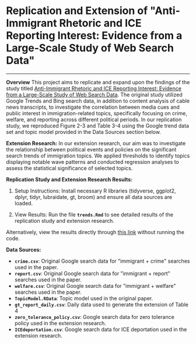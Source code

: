 # **Replication and Extension of "Anti-Immigrant Rhetoric and ICE Reporting Interest: Evidence from a Large-Scale Study of Web Search Data"**
---
**Overview**
This project aims to replicate and expand upon the findings of the study titled [Anti-Immigrant Rhetoric and ICE Reporting Interest: Evidence from a Large-Scale Study of Web Search Data](https://www.cambridge.org/core/journals/british-journal-of-political-science/article/abs/antiimmigrant-rhetoric-and-ice-reporting-interest-evidence-from-a-largescale-study-of-web-search-data/AF982680AEC49AE65CACFD73352A44AD). The original study utilized Google Trends and Bing search data, in addition to content analysis of cable news transcripts, to investigate the correlation between media cues and public interest in immigration-related topics, specifically focusing on crime, welfare, and reporting across different political periods. In our replication study, we reproduced Figure 2-3 and Table 3-4 using the Google trend data set and topic model provided in the Data Sources section below.

**Extension Research:** 
In our extension research, our aim was to investigate the relationship between political events and policies on the significant search trends of immigration topics. We applied thresholds to identify topics displaying notable wave patterns and conducted regression analyses to assess the statistical significance of selected topics.

**Replication Study and Extension Research Results:**

1.  Setup Instructions:
Install necessary R libraries (tidyverse, ggplot2, dplyr, tidyr, lubraidate, gt, broom) and ensure all data sources are loaded.

2.  View Results:
Run the file **`trends.Rmd`** to see detailed results of the replication study and extension research.

  Alternatively, view the results directly through [this link](https://htmlpreview.github.io/?https://github.com/msr-ds3/immigrant-news-2024-group-4/blob/main/trends.html) without running the code.

**Data Sources:**
- **`crime.csv`**: Original Google search data for "immigrant + crime" searches used in the paper.
- **`report.csv`**: Original Google search data for "immigrant + report" searches used in the paper.
- **`welfare.csv`**: Original Google search data for "immigrant + welfare" searches used in the paper.
- **`TopicModel.RData`**: Topic model used in the original paper.
- **`gt_report_daily.csv`**: Daily data used to generate the extension of Table 4 
- **`zero_tolerance_policy.csv`**: Google search data for zero tolerance policy used in the extension research.
- **`ICEdeportation.csv`**: Google search data for ICE deportation used in the extension research.




